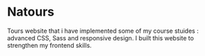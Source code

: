 # Natours

Tours website that i have implemented some of my course stuides : advanced CSS, Sass and responsive design.
I built this website to strengthen my frontend skills.
